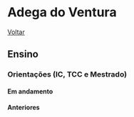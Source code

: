 # Adega do Ventura

[Voltar](README.md)

## Ensino

### Orientações (IC, TCC e Mestrado)

#### Em andamento

#### Anteriores
